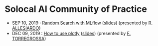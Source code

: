 # Solocal AI Community of Practice

- SEP 10, 2019 : [Random Search with MLflow][1] ([slides][2]) (presented by [R. ALLESIARDO][3])
- DEC 09, 2019 : [How to use plotly][4] ([slides][5]) (presented by [F. TORREGROSSA][6])

[1]: https://github.com/pagesjaunes/AI_CoP/tree/master/2019_09_random_search
[2]: https://pagesjaunes.github.io/AI_CoP/2019_09_random_search/#/
[3]: https://github.com/rallesiardo
[4]: https://github.com/pagesjaunes/AI_CoP/tree/master/2019_12_plotly
[5]: https://pagesjaunes.github.io/AI_CoP/2019_12_plotly/#/
[6]: https://github.com/ftorregrossa
